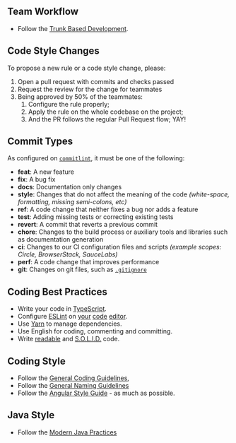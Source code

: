 
## Team Workflow

- Follow the [Trunk Based Development](https://www.atlassian.com/br/continuous-delivery/continuous-integration/trunk-based-development).


## Code Style Changes

To propose a new rule or a code style change, please:

1. Open a pull request with commits and checks passed
2. Request the review for the change for teammates
3. Being approved by 50% of the teammates:
   1. Configure the rule properly;
   2. Apply the rule on the whole codebase on the project;
   3. And the PR follows the regular Pull Request flow; YAY!


## Commit Types

As configured on [`commitlint`](https://commitlint.js.org/#/), it must be one of the following:

- **feat**: A new feature
- **fix**: A bug fix
- **docs**: Documentation only changes
- **style**: Changes that do not affect the meaning of the code _(white-space, formatting, missing semi-colons, etc)_
- **ref**: A code change that neither fixes a bug nor adds a feature
- **test**: Adding missing tests or correcting existing tests
- **revert**: A commit that reverts a previous commit
- **chore**: Changes to the build process or auxiliary tools and libraries such as documentation generation
- **ci**: Changes to our CI configuration files and scripts _(example scopes: Circle, BrowserStack, SauceLabs)_
- **perf**: A code change that improves performance
- **git**: Changes on git files, such as [`.gitignore`](https://git-scm.com/docs/gitignore)


## Coding Best Practices

- Write your code in [TypeScript](typescriptlang.org).
- Configure [ESLint](https://eslint.org/) on [your](https://marketplace.visualstudio.com/items?itemName=dbaeumer.vscode-eslint) [code](https://github.com/leafgarland/typescript-vim) [editor](https://marketplace.visualstudio.com/items?itemName=eg2.tslint).
- Use [Yarn](http://yarnpkg.com) to manage dependencies.
- Use English for coding, commenting and committing.
- Write [readable](https://youtu.be/56mETnrByBM) and [S.O.L.I.D.](https://scotch.io/bar-talk/s-o-l-i-d-the-first-five-principles-of-object-oriented-design) code.


## Coding Style

- Follow the [General Coding Guidelines](https://github.com/Microsoft/TypeScript/wiki/Coding-guidelines#names),
- Follow the [General Naming Guidelines](https://angular.io/guide/styleguide#general-naming-guidelines)
- Follow the [Angular Style Guide](https://angular.io/guide/styleguide) - as much as possible.


## Java Style
- Follow the [Modern Java Practices](https://github.com/binkley/modern-java-practices)
